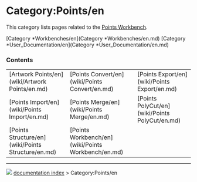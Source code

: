 # Category:Points/en
This category lists pages related to the [Points Workbench](Points_Workbench.md).

[Category   *Workbenches/en](Category   *Workbenches/en.md) [Category   *User\_Documentation/en](Category   *User_Documentation/en.md)

### Contents

|     |     |     |
| --- | --- | --- |
| [Artwork Points/en](wiki/Artwork Points/en.md) | [Points Convert/en](wiki/Points Convert/en.md) | [Points Export/en](wiki/Points Export/en.md) |
| [Points Import/en](wiki/Points Import/en.md) | [Points Merge/en](wiki/Points Merge/en.md) | [Points PolyCut/en](wiki/Points PolyCut/en.md) |
| [Points Structure/en](wiki/Points Structure/en.md) | [Points Workbench/en](wiki/Points Workbench/en.md) |



---
![](images/Right_arrow.png) [documentation index](../README.md) > Category:Points/en

